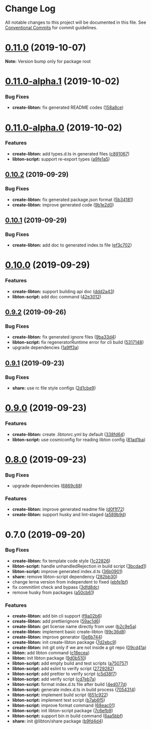 # Change Log

All notable changes to this project will be documented in this file.
See [Conventional Commits](https://conventionalcommits.org) for commit guidelines.

# [0.11.0](https://github.com/libton-project/libton/compare/v0.11.0-alpha.1...v0.11.0) (2019-10-07)

**Note:** Version bump only for package root





# [0.11.0-alpha.1](https://github.com/libton-project/libton/compare/v0.11.0-alpha.0...v0.11.0-alpha.1) (2019-10-02)


### Bug Fixes

* **create-libton:** fix generated README codes ([158a8ce](https://github.com/libton-project/libton/commit/158a8ce))





# [0.11.0-alpha.0](https://github.com/libton-project/libton/compare/v0.10.2...v0.11.0-alpha.0) (2019-10-02)


### Features

* **create-libton:** add types.d.ts in generated files ([c891067](https://github.com/libton-project/libton/commit/c891067))
* **libton-script:** support re-export types ([a9fe1a5](https://github.com/libton-project/libton/commit/a9fe1a5))





## [0.10.2](https://github.com/libton-project/libton/compare/v0.10.1...v0.10.2) (2019-09-29)


### Bug Fixes

* **create-libton:** fix generated package.json format ([5b34181](https://github.com/libton-project/libton/commit/5b34181))
* **create-libton:** improve generated code ([9b1e2d0](https://github.com/libton-project/libton/commit/9b1e2d0))





## [0.10.1](https://github.com/libton-project/libton/compare/v0.10.0...v0.10.1) (2019-09-29)


### Bug Fixes

* **create-libton:** add doc to generated index.ts file ([ef3c702](https://github.com/libton-project/libton/commit/ef3c702))





# [0.10.0](https://github.com/libton-project/libton/compare/v0.9.2...v0.10.0) (2019-09-29)


### Features

* **create-libton:** support building api doc ([ddd2a43](https://github.com/libton-project/libton/commit/ddd2a43))
* **libton-script:** add doc command ([42e3012](https://github.com/libton-project/libton/commit/42e3012))





## [0.9.2](https://github.com/libton-project/libton/compare/v0.9.1...v0.9.2) (2019-09-26)


### Bug Fixes

* **create-libton:** fix generated ignore files ([9ba33d4](https://github.com/libton-project/libton/commit/9ba33d4))
* **libton-script:** fix regeneratorRuntime error for cli build ([5317148](https://github.com/libton-project/libton/commit/5317148))
* upgrade dependencies ([1a9ff3a](https://github.com/libton-project/libton/commit/1a9ff3a))





## [0.9.1](https://github.com/libton-project/libton/compare/v0.9.0...v0.9.1) (2019-09-23)


### Bug Fixes

* **share:** use rc file style configs ([2d1cbe9](https://github.com/libton-project/libton/commit/2d1cbe9))





# [0.9.0](https://github.com/libton-project/libton/compare/v0.8.0...v0.9.0) (2019-09-23)


### Features

* **create-libton:** create .libtonrc.yml by default ([338fd64](https://github.com/libton-project/libton/commit/338fd64))
* **libton-script:** use cosmiconfig for reading libton config ([81ad1ba](https://github.com/libton-project/libton/commit/81ad1ba))





# [0.8.0](https://github.com/libton-project/libton/compare/v0.7.0...v0.8.0) (2019-09-23)


### Bug Fixes

* upgrade dependencies ([6869c88](https://github.com/libton-project/libton/commit/6869c88))


### Features

* **create-libton:** improve generated readme file ([d0f1f72](https://github.com/libton-project/libton/commit/d0f1f72))
* **create-libton:** support husky and lint-staged ([a589b9d](https://github.com/libton-project/libton/commit/a589b9d))





# 0.7.0 (2019-09-20)


### Bug Fixes

* **create-libton:** fix template code style ([1c22826](https://github.com/libton-project/libton/commit/1c22826))
* **libton-script:** handle unhandledRejection in build script ([3bcdad1](https://github.com/libton-project/libton/commit/3bcdad1))
* **libton-script:** improve generated index.d.ts ([36b0901](https://github.com/libton-project/libton/commit/36b0901))
* **share:** remove libton-script dependency ([282bb30](https://github.com/libton-project/libton/commit/282bb30))
* change lerna version from independent to fixed ([ebfe1bf](https://github.com/libton-project/libton/commit/ebfe1bf))
* fix commitlint check and bypass ([3dfd8dc](https://github.com/libton-project/libton/commit/3dfd8dc))
* remove husky from packages ([a50cb61](https://github.com/libton-project/libton/commit/a50cb61))


### Features

* **create-libton:** add bin cli support ([f9a02b6](https://github.com/libton-project/libton/commit/f9a02b6))
* **create-libton:** add prettierignore ([59ac1d6](https://github.com/libton-project/libton/commit/59ac1d6))
* **create-libton:** get license name directly from user ([b2c9e5a](https://github.com/libton-project/libton/commit/b2c9e5a))
* **create-libton:** implement basic create-libton ([99c36d8](https://github.com/libton-project/libton/commit/99c36d8))
* **create-libton:** improve generator ([0e6b744](https://github.com/libton-project/libton/commit/0e6b744))
* **create-libton:** init create-libton package ([7d2ebc9](https://github.com/libton-project/libton/commit/7d2ebc9))
* **create-libton:** init git only if we are not inside a git repo ([09cd41a](https://github.com/libton-project/libton/commit/09cd41a))
* **libton:** add libton command ([c18ecea](https://github.com/libton-project/libton/commit/c18ecea))
* **libton:** init libton package ([9d0b510](https://github.com/libton-project/libton/commit/9d0b510))
* **libton-script:** add empty build and test scripts ([a750757](https://github.com/libton-project/libton/commit/a750757))
* **libton-script:** add eslint to verify script ([2729282](https://github.com/libton-project/libton/commit/2729282))
* **libton-script:** add prettier to verify script ([c5d38f7](https://github.com/libton-project/libton/commit/c5d38f7))
* **libton-script:** add verify script ([cd7eb7a](https://github.com/libton-project/libton/commit/cd7eb7a))
* **libton-script:** format index.d.ts file after build ([4ed077d](https://github.com/libton-project/libton/commit/4ed077d))
* **libton-script:** generate index.d.ts in build process ([7054314](https://github.com/libton-project/libton/commit/7054314))
* **libton-script:** implement build script ([651c922](https://github.com/libton-project/libton/commit/651c922))
* **libton-script:** implement test script ([b7ab6f5](https://github.com/libton-project/libton/commit/b7ab6f5))
* **libton-script:** improve format command ([68eac01](https://github.com/libton-project/libton/commit/68eac01))
* **libton-script:** init libton-script package ([7c6efb9](https://github.com/libton-project/libton/commit/7c6efb9))
* **libton-script:** support bin in build command ([6aa5bbf](https://github.com/libton-project/libton/commit/6aa5bbf))
* **share:** init @libton/share package ([b9fd4d4](https://github.com/libton-project/libton/commit/b9fd4d4))
